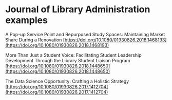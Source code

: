 # Journal of Library Administration examples

A Pop-up Service Point and Repurposed Study Spaces: Maintaining Market Share 
During a Renovation
[https://doi.org/10.1080/01930826.2018.1468193](https://doi.org/10.1080/01930826.2018.1468193)

More Than Just a Student Voice: Facilitating Student Leadership Development 
Through the Library Student Liaison Program
[https://doi.org/10.1080/01930826.2018.1448650](https://doi.org/10.1080/01930826.2018.1448650)

The Data Science Opportunity: Crafting a Holistic Strategy
[https://doi.org/10.1080/01930826.2017.1412704](https://doi.org/10.1080/01930826.2017.1412704)
